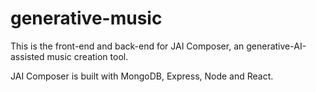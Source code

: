 # generative-music

This is the front-end and back-end for JAI Composer, an generative-AI-assisted music creation tool.

JAI Composer is built with MongoDB, Express, Node and React.
